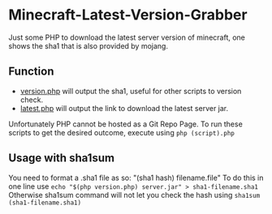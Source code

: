 # Minecraft-Latest-Version-Grabber
Just some PHP to download the latest server version of minecraft, one shows the sha1 that is also provided by mojang.

## Function
* [version.php](https://jakesta13.github.io/Minecraft-Latest-Version-Grabber/version.php) will output the sha1, useful for other scripts to version check.
* [latest.php](https://jakesta13.github.io/Minecraft-Latest-Version-Grabber/latest.php) will output the link to download the latest server jar.

Unfortunately PHP cannot be hosted as a Git Repo Page.
    To run these scripts to get the desired outcome, execute using `php (script).php`

## Usage with sha1sum
You need to format a .sha1 file as so: "(sha1 hash) filename.file"
    To do this in one line use `echo "$(php version.php) server.jar" > sha1-filename.sha1`
    Otherwise sha1sum command will not let you check the hash using `sha1sum (sha1-filename.sha1)`